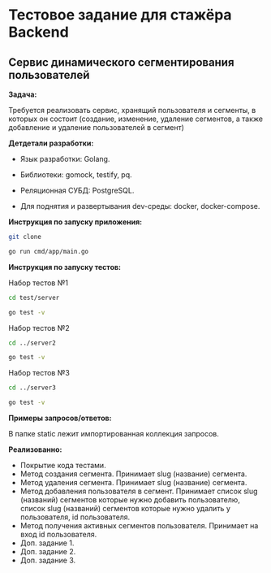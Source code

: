 # Тестовое задание для стажёра Backend

## Сервис динамического сегментирования пользователей

**Задача:**

Требуется реализовать сервис, хранящий пользователя и сегменты, в которых он состоит (создание, изменение, удаление сегментов, а также добавление и удаление пользователей в сегмент)

**Детдетали разработки:**

- Язык разработки: Golang.

- Библиотеки: gomock, testify, pq.

- Реляционная СУБД: PostgreSQL.

- Для поднятия и развертывания dev-среды: docker, docker-compose.

**Инструкция по запуску приложения:**
```sh
git clone
```
```sh
go run cmd/app/main.go
```
**Инструкция по запуску тестов:**

Набор тестов №1
```sh
cd test/server 
```
```sh
go test -v
```
Набор тестов №2
```sh
cd ../server2
```
```sh
go test -v
```
Набор тестов №3
```sh
cd ../server3
```
```sh
go test -v
```
**Примеры запросов/ответов:**

В папке static лежит импортированная коллекция запросов.

**Реализованно:**
- Покрытие кода тестами.
- Метод создания сегмента. Принимает slug (название) сегмента.
- Метод удаления сегмента. Принимает slug (название) сегмента.
- Метод добавления пользователя в сегмент. Принимает список slug (названий) сегментов которые нужно добавить пользователю, список slug (названий) сегментов которые нужно удалить у пользователя, id пользователя.
- Метод получения активных сегментов пользователя. Принимает на вход id пользователя.
- Доп. задание 1.
- Доп. задание 2.
- Доп. задание 3.
